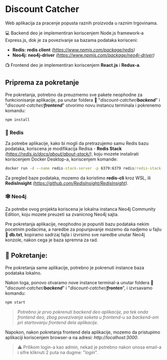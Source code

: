 # Discount Catcher

Web aplikacija za pracenje popusta raznih proizvoda u raznim trgovinama.

:computer: Backend deo je implementiran koriscenjem Node.js framework-a Express.js, dok je za povezivanje sa bazama podataka korisceni: 
- **Redis:** **redis client** *(https://www.npmjs.com/package/redis)*
- **Neo4j:** **neo4j-driver** *(https://www.npmjs.com/package/neo4j-driver)*

:tv: Frontend deo je implementiran koriscenjem **React.js** i **Redux-a**.

## Priprema za pokretanje

Pre pokretanja, potrebno da preuzmemo sve pakete neophodne za funkcionisanje aplikacije, pa unutar foldera :file_folder: "*discount-catcher/**backend***" i "*discount-catcher/**frontend***" otvorimo novu instancu terminala i pokrenemo komandu:

```bat
npm install
```

### :key: Redis

Za potrebe aplikacije, kako bi mogli da pretrazujemo samu Redis bazu podataka, koriscena je modifikacija Redisa - **Redis Stack** *(https://redis.io/docs/about/about-stack/)*, koju mozete instalirati koriscenjem Docker Desktop-a, koriscenjem komande:

```bat
docker run -d --name redis-stack-server -p 6379:6379 redis/redis-stack-server:latest
```

Za pregled baze podataka, mozemo da koristimo **redis-cli** kroz WSL, ili **RedisInsight** *(https://github.com/RedisInsight/RedisInsight)*.


### :spider_web: Neo4j

Za potrebe ovog projekta koriscena je lokalna instanca Neo4j Community Edition, koju mozete preuzeti sa zvanicnog Neo4j sajta.

Pre pokretanja aplikacije, neophodno je popuniti bazu podataka nekim pocetnim podacima, a naredbe za popunjavanje mozemo da nadjemo u fajlu :notebook: **db.txt**, kopiramo sadrzaj fajla i izvrsimo sve naredbe unutar Neo4j konzole, nakon cega je baza spremna za rad.

## :checkered_flag: Pokretanje:

Pre pokretanja same aplikacije, potrebno je pokrenuti instance baza podataka lokalno. 

Nakon toga, ponovo otvaramo nove instance terminal-a unutar foldera :file_folder: "*discount-catcher/**backend***" i "*discount-catcher/**fronten***", i izvrsavamo komandu:

```bat
npm start
```

> *Potrebno je prvo pokrenuti backend deo aplikacije, pa tek onda frontend deo, zbog povezivanja soketa u frontend-u sa backend-om pri startovanju frontend dela aplikacije.*

Napokon, nakon pokretanja frontend dela aplikacije, mozemo da pristupimo aplikaciji koriscenjem browser-a na adresi: *http://localhost:3000*.

> :warning: Prilikom login-a kao admin, nekad je potrebno nakon unosa email-a i sifre kliknuti 2 puta na dugme: "*login*".

